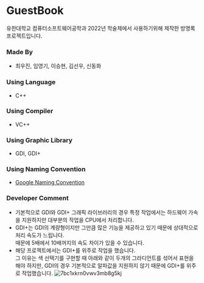 # GuestBook
유한대학교 컴퓨터소프트웨어공학과 2022년 학술제에서 사용하기위해 제작한 방명록 프로젝트입니다.

### Made By
* 최우진, 임영기, 이승현, 김선우, 신동화

### Using Language
* C++

### Using Compiler
* VC++

### Using Graphic Library
* GDI, GDI+

### Using Naming Convention
* [Google Naming Convention](https://google.github.io/styleguide/cppguide.html#General_Naming_Rules)

### Developer Comment
* 기본적으로 GDI와 GDI+ 그래픽 라이브러리의 경우 특정 작업에서는 하드웨어 가속을 지원하지만 대부분의 작업을 CPU에서 처리합니다.
* GDI+는 GDI의 계량형이지만 그만큼 많은 기능을 제공하고 있기 때문에 상대적으로 처리 속도가 느립니다.<br>
때문에 5배에서 10배꺼지의 속도 차이가 있을 수 있습니다.
* 해당 프로젝트에서는 GDI+를 위주로 작업을 했습니다.<br>
그 이유는 색 선택기를 구현할 때 아래와 같이 두개의 그라디언트를 섞어서 표현을해야 하지만, GDI의 경우 기본적으로 알파값을 지원하지 않기 때문에 GDI+를 위주로 작업했습니다.
![7bc1xkrn0vwv3mb8g5kj](https://user-images.githubusercontent.com/38973547/199628185-6dbf94a8-e34b-4df3-88ed-c2b458e22b1a.jpg)
